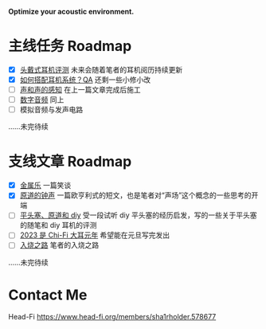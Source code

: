**Optimize your acoustic environment.**

# 主线任务 Roadmap

- [x] [头戴式耳机评测](zh-CN/头戴式耳机评测.md) 未来会随着笔者的耳机阅历持续更新
- [x] [如何搭配耳机系统？QA](zh-CN/如何搭配耳机系统？QA.md) 还剩一些小修小改
- [ ] [声和声的感知](zh-CN/声和声的感知.md) 在上一篇文章完成后施工
- [ ] [数字音频](zh-CN/数字音频.md) 同上
- [ ] 模拟音频与发声电路

……未完待续

# 支线文章 Roadmap

- [x] [金属乐](zh-CN/短文/金属乐.md) 一篇笑谈
- [x] [原道的钟声](zh-CN/短文/原道的钟声.md) 一篇欧亨利式的短文，也是笔者对“声场”这个概念的一些思考的开端
- [ ] [平头塞、原道和 diy](zh-CN/短文/平头塞、原道和diy.md) 受一段试听 diy 平头塞的经历启发，写的一些关于平头塞的随笔和 diy 耳机的评测
- [ ] [2023 是 Chi-Fi 大耳元年](zh-CN/短文/2023是Chi-Fi大耳元年.md) 希望能在元旦写完发出
- [ ] [入烧之路](zh-CN/短文/入烧之路.md) 笔者的入烧之路

……未完待续

# Contact Me

Head-Fi https://www.head-fi.org/members/sha1rholder.578677